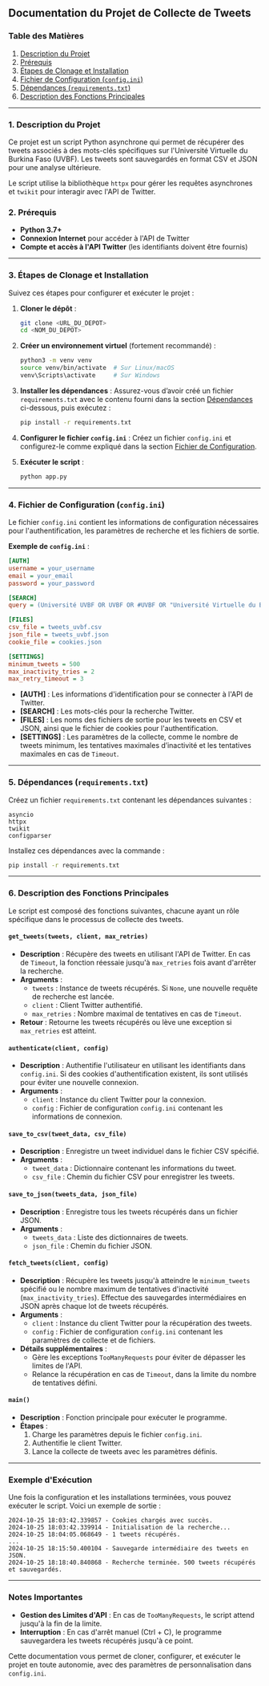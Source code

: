 ## Documentation du Projet de Collecte de Tweets

### Table des Matières
1. [Description du Projet](#description-du-projet)
2. [Prérequis](#prérequis)
3. [Étapes de Clonage et Installation](#etapes-de-clonage-et-installation)
4. [Fichier de Configuration (`config.ini`)](#fichier-de-configuration-configini)
5. [Dépendances (`requirements.txt`)](#dépendances-requirementstxt)
6. [Description des Fonctions Principales](#description-des-fonctions-principales)

---

### 1. Description du Projet

Ce projet est un script Python asynchrone qui permet de récupérer des tweets associés à des mots-clés spécifiques sur l'Université Virtuelle du Burkina Faso (UVBF). Les tweets sont sauvegardés en format CSV et JSON pour une analyse ultérieure. 

Le script utilise la bibliothèque `httpx` pour gérer les requêtes asynchrones et `twikit` pour interagir avec l'API de Twitter.

### 2. Prérequis

- **Python 3.7+**
- **Connexion Internet** pour accéder à l'API de Twitter
- **Compte et accès à l'API Twitter** (les identifiants doivent être fournis)

---

### 3. Étapes de Clonage et Installation

Suivez ces étapes pour configurer et exécuter le projet :

1. **Cloner le dépôt** :
   ```bash
   git clone <URL_DU_DEPOT>
   cd <NOM_DU_DEPOT>
   ```

2. **Créer un environnement virtuel** (fortement recommandé) :
   ```bash
   python3 -m venv venv
   source venv/bin/activate  # Sur Linux/macOS
   venv\Scripts\activate     # Sur Windows
   ```

3. **Installer les dépendances** :
   Assurez-vous d’avoir créé un fichier `requirements.txt` avec le contenu fourni dans la section [Dépendances](#dépendances-requirementstxt) ci-dessous, puis exécutez :
   ```bash
   pip install -r requirements.txt
   ```

4. **Configurer le fichier `config.ini`** : Créez un fichier `config.ini` et configurez-le comme expliqué dans la section [Fichier de Configuration](#fichier-de-configuration-configini).

5. **Exécuter le script** :
   ```bash
   python app.py
   ```

---

### 4. Fichier de Configuration (`config.ini`)

Le fichier `config.ini` contient les informations de configuration nécessaires pour l'authentification, les paramètres de recherche et les fichiers de sortie.

**Exemple de `config.ini`** :

```ini
[AUTH]
username = your_username
email = your_email
password = your_password

[SEARCH]
query = (Université UVBF OR UVBF OR #UVBF OR "Université Virtuelle du Burkina Faso" OR "UV-BF" OR "UV BF" OR "UV_BF") lang:fr

[FILES]
csv_file = tweets_uvbf.csv
json_file = tweets_uvbf.json
cookie_file = cookies.json

[SETTINGS]
minimum_tweets = 500
max_inactivity_tries = 2
max_retry_timeout = 3
```

- **[AUTH]** : Les informations d'identification pour se connecter à l'API de Twitter.
- **[SEARCH]** : Les mots-clés pour la recherche Twitter.
- **[FILES]** : Les noms des fichiers de sortie pour les tweets en CSV et JSON, ainsi que le fichier de cookies pour l'authentification.
- **[SETTINGS]** : Les paramètres de la collecte, comme le nombre de tweets minimum, les tentatives maximales d’inactivité et les tentatives maximales en cas de `Timeout`.

---

### 5. Dépendances (`requirements.txt`)

Créez un fichier `requirements.txt` contenant les dépendances suivantes :

```text
asyncio
httpx
twikit
configparser
```

Installez ces dépendances avec la commande :
```bash
pip install -r requirements.txt
```

---

### 6. Description des Fonctions Principales

Le script est composé des fonctions suivantes, chacune ayant un rôle spécifique dans le processus de collecte des tweets.

#### `get_tweets(tweets, client, max_retries)`

- **Description** : Récupère des tweets en utilisant l'API de Twitter. En cas de `Timeout`, la fonction réessaie jusqu'à `max_retries` fois avant d'arrêter la recherche.
- **Arguments** :
  - `tweets` : Instance de tweets récupérés. Si `None`, une nouvelle requête de recherche est lancée.
  - `client` : Client Twitter authentifié.
  - `max_retries` : Nombre maximal de tentatives en cas de `Timeout`.
- **Retour** : Retourne les tweets récupérés ou lève une exception si `max_retries` est atteint.

#### `authenticate(client, config)`

- **Description** : Authentifie l'utilisateur en utilisant les identifiants dans `config.ini`. Si des cookies d'authentification existent, ils sont utilisés pour éviter une nouvelle connexion.
- **Arguments** :
  - `client` : Instance du client Twitter pour la connexion.
  - `config` : Fichier de configuration `config.ini` contenant les informations de connexion.

#### `save_to_csv(tweet_data, csv_file)`

- **Description** : Enregistre un tweet individuel dans le fichier CSV spécifié.
- **Arguments** :
  - `tweet_data` : Dictionnaire contenant les informations du tweet.
  - `csv_file` : Chemin du fichier CSV pour enregistrer les tweets.

#### `save_to_json(tweets_data, json_file)`

- **Description** : Enregistre tous les tweets récupérés dans un fichier JSON.
- **Arguments** :
  - `tweets_data` : Liste des dictionnaires de tweets.
  - `json_file` : Chemin du fichier JSON.

#### `fetch_tweets(client, config)`

- **Description** : Récupère les tweets jusqu'à atteindre le `minimum_tweets` spécifié ou le nombre maximum de tentatives d'inactivité (`max_inactivity_tries`). Effectue des sauvegardes intermédiaires en JSON après chaque lot de tweets récupérés.
- **Arguments** :
  - `client` : Instance du client Twitter pour la récupération des tweets.
  - `config` : Fichier de configuration `config.ini` contenant les paramètres de collecte et de fichiers.
- **Détails supplémentaires** :
  - Gère les exceptions `TooManyRequests` pour éviter de dépasser les limites de l'API.
  - Relance la récupération en cas de `Timeout`, dans la limite du nombre de tentatives défini.

#### `main()`

- **Description** : Fonction principale pour exécuter le programme.
- **Étapes** :
  1. Charge les paramètres depuis le fichier `config.ini`.
  2. Authentifie le client Twitter.
  3. Lance la collecte de tweets avec les paramètres définis.
  
---

### Exemple d'Exécution

Une fois la configuration et les installations terminées, vous pouvez exécuter le script. Voici un exemple de sortie :

```plaintext
2024-10-25 18:03:42.339857 - Cookies chargés avec succès.
2024-10-25 18:03:42.339914 - Initialisation de la recherche...
2024-10-25 18:04:05.068649 - 1 tweets récupérés.
...
2024-10-25 18:15:50.400104 - Sauvegarde intermédiaire des tweets en JSON.
2024-10-25 18:18:40.840868 - Recherche terminée. 500 tweets récupérés et sauvegardés.
```

---

### Notes Importantes

- **Gestion des Limites d'API** : En cas de `TooManyRequests`, le script attend jusqu'à la fin de la limite.
- **Interruption** : En cas d'arrêt manuel (Ctrl + C), le programme sauvegardera les tweets récupérés jusqu'à ce point.

Cette documentation vous permet de cloner, configurer, et exécuter le projet en toute autonomie, avec des paramètres de personnalisation dans `config.ini`.